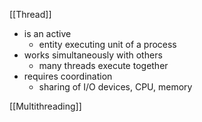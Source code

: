 [[Thread]]  
-   is an active
    -   entity executing unit of a process
-   works simultaneously with others
    -   many threads execute together
-   requires coordination
    -   sharing of I/O devices, CPU, memory

[[Multithreading]]